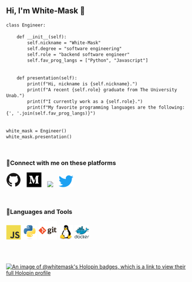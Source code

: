 ## Hi, I'm White-Mask 👋

```
class Engineer:

    def __init__(self):
        self.nickname = "White-Mask"
        self.degree = "software engineering"
        self.role = "backend software engineer"
        self.fav_prog_langs = ["Python", "Javascript"]


    def presentation(self):
        print(f"Hi, nickname is {self.nickname}.")
        print(f"A recent {self.role} graduate from The University Unab.")
        print(f"I currently work as a {self.role}.")
        print(f"My favorite programming languages are the following: {', '.join(self.fav_prog_langs)}")


white_mask = Engineer()
white_mask.presentation()
```

<br>

### 🔎Connect with me on these platforms
<p align="left">
    <a href="https://github.com/theblckcat"><img src="img/github-original.svg" width="40"></a>&nbsp;&nbsp;&nbsp;
    <a href="https://medium.com/@TheBlckCat" ><img src="img/medium.svg" width="40"></a>&nbsp;&nbsp;&nbsp;
    <a href="https://dev.to/whitemask" ><img src="https://www.svgrepo.com/show/349334/dev-to.svg" width="40"></a>&nbsp;&nbsp;&nbsp;
    <a href="https://twitter.com/WHTMask_"><img src="img/twitter-original.svg" width="40"></a>&nbsp;
</p>

<br>

### 🧰Languages and Tools
<p align="left">
    <!-- JavaScript -->
    <img src="img/javascript-original.svg" width="40">
    <!-- Python -->
    <img src="img/python-original.svg" width="40">
    <!-- Git -->
    <img src="img/git-original-wordmark.svg" width="50">
    <!-- Linux -->
    <img src="img/linux-original.svg" width="40">
    <!-- Docker -->
    <img src="img/docker-original-wordmark.svg" width="40">
</p>

<br>
<br>

[![An image of @whitemask's Holopin badges, which is a link to view their full Holopin profile](https://holopin.me/whitemask)](https://holopin.io/@whitemask)
<!--
# web icons https://devicon.dev/ ; https://simpleicons.org/

**White-Mask/White-Mask** is a ✨ _special_ ✨ repository because its `README.md` (this file) appears on your GitHub profile.

Here are some ideas to get you started:

- 🔭 I’m currently working on ...
- 🌱 I’m currently learning ...
- 👯 I’m looking to collaborate on ...
- 🤔 I’m looking for help with ...
- 💬 Ask me about ...
- 📫 How to reach me: ...
- 😄 Pronouns: ...
- ⚡ Fun fact: ...
-->
